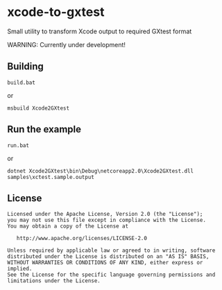 # xcode-to-gxtest
Small utility to transform Xcode output to required GXtest format

WARNING: Currently under development!

## Building
```
build.bat
```
or
```
msbuild Xcode2GXtest
```
## Run the example
```
run.bat
```
or
```
dotnet Xcode2GXtest\bin\Debug\netcoreapp2.0\Xcode2GXtest.dll samples\xctest.sample.output
```
## License

    Licensed under the Apache License, Version 2.0 (the "License");
    you may not use this file except in compliance with the License.
    You may obtain a copy of the License at

       http://www.apache.org/licenses/LICENSE-2.0

    Unless required by applicable law or agreed to in writing, software
    distributed under the License is distributed on an "AS IS" BASIS,
    WITHOUT WARRANTIES OR CONDITIONS OF ANY KIND, either express or implied.
    See the License for the specific language governing permissions and
    limitations under the License.
